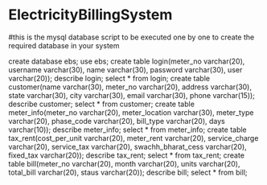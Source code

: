 # ElectricityBillingSystem

#this is the mysql database script to be executed one by one to create the required database in your system



create database ebs;
use ebs;
create table login(meter_no varchar(20), username varchar(30), name varchar(30), password varchar(30), user varchar(20));
describe login;
select * from login;
create table customer(name varchar(30), meter_no varchar(20), address varchar(30), state varchar(30), city varchar(30), email varchar(30), phone varchar(15));
describe customer;
select * from customer;
create table meter_info(meter_no varchar(20), meter_location varchar(30), meter_type varchar(20), phase_code varchar(20), bill_type varchar(20), days varchar(10));
describe meter_info;
select * from meter_info;
create table tax_rent(cost_per_unit varchar(20), meter_rent varchar(20), service_charge varchar(20), service_tax varchar(20), swachh_bharat_cess varchar(20), fixed_tax varchar(20));
describe tax_rent;
select * from tax_rent;
create table bill(meter_no varchar(20), month varchar(20), units varchar(20), total_bill varchar(20), staus varchar(20));
describe bill;
select * from bill;
